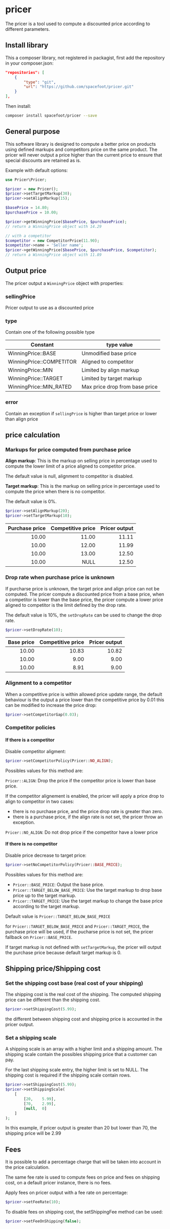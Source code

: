 # pricer

The pricer is a tool used to compute a discounted price according to different parameters.

## Install library

This a composer library, not registered in packagist, first add the repository in your composer.json:


```json
"repositories": [
    {
        "type": "git",
        "url": "https://github.com/spacefoot/pricer.git"
    }
],

```

Then install:

```bash
composer install spacefoot/pricer --save
```

## General purpose

This software library is designed to compute a better price on products using defined markups and competitors price on the same product. The pricer will never output a price higher than the current price to ensure that special discounts are retained as is.

Example with default options:

```php
use Pricer\Pricer;

$pricer = new Pricer();
$pricer->setTargetMarkup(30);
$pricer->setAlignMarkup(15);

$basePrice = 14.80;
$purchasePrice = 10.00;

$pricer->getWinningPrice($basePrice, $purchasePrice);
// return a WinningPrice object with 14.29

// with a competitor
$competitor = new CompetitorPrice(11.90);
$competitor->name = 'Seller name';
$pricer->getWinningPrice($basePrice, $purchasePrice, $competitor);
// return a WinningPrice object with 11.89

```

## Output price

The pricer output a `WinningPrice` object with properties:

### sellingPrice

Pricer output to use  as a discounted price

### type

Contain one of the following possible type

| Constant                | type value                     |
|-------------------------|--------------------------------|
| WinningPrice::BASE       | Unmodified base price          |
| WinningPrice::COMPETITOR | Aligned to competitor          |
| WinningPrice::MIN        | Limited by align markup        |
| WinningPrice::TARGET     | Limited by target markup       |
| WinningPrice::MIN_RATED  | Max price drop from base price |

### error

Contain an exception if `sellingPrice` is higher than target price or lower than align price 


## price calculation

### Markups for price computed from purchase price

__Align markup__: This is the markup on selling price in percentage used to compute the lower limit of a price aligned to competitor price.

The default value is null, alignment to competitor is disabled.

__Target markup__: This is the markup on selling price in percentage used to compute the price when there is no competitor.

The default value is 0%.


```php
$pricer->setAlignMarkup(20);
$pricer->setTargetMarkup(10);
```

| Purchase price | Competitive price | Pricer output |
|---------------:|------------------:|--------------:|
|          10.00 |             11.00 |         11.11 |
|          10.00 |             12.00 |         11.99 |
|          10.00 |             13.00 |         12.50 |
|          10.00 |              NULL |         12.50 |


### Drop rate when purchase price is unknown

If purcharse price is unknown, the target price and align price can not be computed. The pricer compute a discounted price from a base price, when a competitor is lower than the base price, the pricer compute a lower price aligned to competitor is the limit defined by the drop rate.

The default value is 10%, the `setDropRate` can be used to change the drop rate.

```php
$pricer->setDropRate(10);
```

| Base price | Competitive price | Pricer output |
|-----------:|------------------:|--------------:|
|      10.00 |             10.83 |         10.82 |
|      10.00 |              9.00 |          9.00 |
|      10.00 |              8.91 |          9.00 |


### Alignment to a competitor

When a competitive price is within allowed price update range, the default behaviour is the output a price lower than the competitive price by 0.01 this can be modified to increase the price drop:

```php
$pricer->setCompetitorGap(0.03);
```

### Competitor policies

#### If there is a competitor

Disable competitor aligment:

```php
$pricer->setCompetitorPolicy(Pricer::NO_ALIGN);
```
Possibles values for this method are:

`Pricer::ALIGN`: Drop the price if the competitor price is lower than base price.

If the competitor alignement is enabled, the pricer will apply a price drop to align to competitor in two cases:

* there is no purchase price, and the price drop rate is greater than zero.
* there is a purchase price, if the align rate is not set, the pricer throw an exception.

`Pricer::NO_ALIGN`: Do not drop price if the competitor have a lower price


#### If there is no competitor

Disable price decrease to target price:

```php
$pricer->setNoCompetitorPolicy(Pricer::BASE_PRICE);
```

Possibles values for this method are:

* `Pricer::BASE_PRICE`: Output the base price.
* `Pricer::TARGET_BELOW_BASE_PRICE`: Use the target markup to drop base price up to the target markup.
* `Pricer::TARGET_PRICE`: Use the target markup to change the base price according to the target markup. 

Default value is `Pricer::TARGET_BELOW_BASE_PRICE`

for `Pricer::TARGET_BELOW_BASE_PRICE` and `Pricer::TARGET_PRICE`, the purchase price will be used, if the pucharse price is not set, the pricer fallback on `Pricer::BASE_PRICE`.

If target markup is not defined with `setTargetMarkup`, the pricer will output the purchase price because default target markup is 0.


## Shipping price/Shipping cost


### Set the shipping cost base (real cost of your shipping)

The shipping cost is the real cost of the shipping.
The computed shipping price can be different than the shipping cost. 

```php
$pricer->setShippingCost(5.99);
```
the different between shipping cost and shipping price is accounted in the pricer output.


### Set a shipping scale

A shipping scale is an array with a higher limit and a shipping amount. The shipping scale contain the possibles shipping price that a customer can pay.

For the last shipping scale entry, the higher limit is set to NULL. The shipping cost is required if the shipping scale contain rows.

```php
$pricer->setShippingCost(5.99);
$pricer->setShippingScale(
    [
        [20,    5.99],
        [70,    2.99],
        [null,  0]
    ]
);
```

In this example, if pricer output is greater than 20 but lower than 70, the shipping price will be 2.99

## Fees

It is possible to add a percentage charge that will be taken into account in the price calculation.

The same fee rate is used to compute fees on price and fees on shipping cost, on a default pricer instance, there is no fees.

Apply fees on pricer output with a fee rate on percentage:

```php
$pricer->setFeeRate(10);
```


To disable fees on shipping cost, the setShippingFee method can be used:

```php
$pricer->setFeeOnShipping(false);
```
